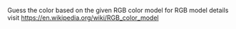 Guess the color based on the given RGB color model
for RGB model details visit https://en.wikipedia.org/wiki/RGB_color_model
